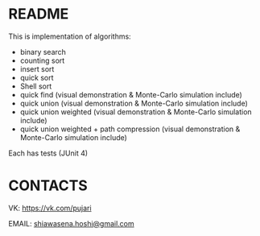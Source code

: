 # README #

This is implementation of algorithms:

* binary search
* counting sort
* insert sort
* quick sort
* Shell sort
* quick find (visual demonstration & Monte-Carlo simulation include)
* quick union (visual demonstration & Monte-Carlo simulation include)
* quick union weighted (visual demonstration & Monte-Carlo simulation include)
* quick union weighted + path compression (visual demonstration & Monte-Carlo simulation include)

Each has tests (JUnit 4)

# CONTACTS #

VK: https://vk.com/pujari

EMAIL: shiawasena.hoshi@gmail.com